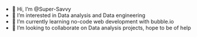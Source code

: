 - 👋 Hi, I’m @Super-Savvy
- 👀 I’m interested in Data analysis and Data engineering
- 🌱 I’m currently learning no-code web development with bubble.io
- 💞️ I’m looking to collaborate on Data analysis projects, hope to be of help 


<!---
Super-Savvy/Super-Savvy is a ✨ special ✨ repository because its `README.md` (this file) appears on your GitHub profile.
You can click the Preview link to take a look at your changes.
--->

